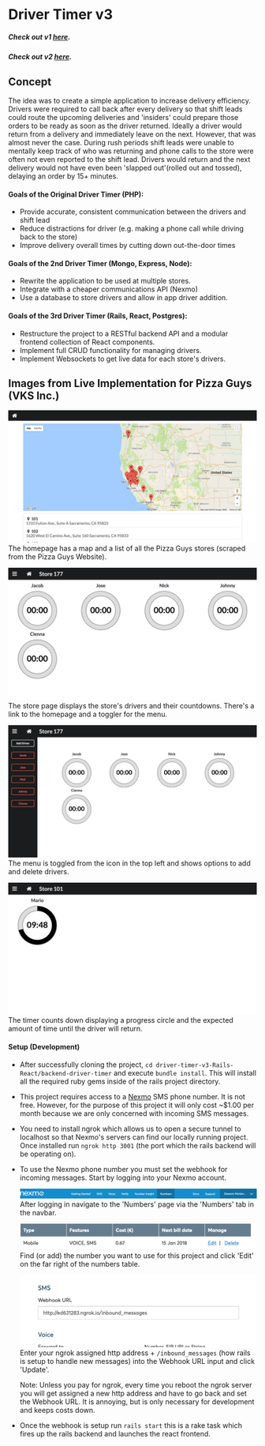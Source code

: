 # Driver Timer v3

##### Check out v1 [here](https://github.com/CodingTea17/driver-timer-v1-php "Frankenstein").
##### Check out v2 [here](https://github.com/CodingTea17/driver-timer-v2-mongo-express-node).

## Concept

The idea was to create a simple application to increase delivery efficiency. Drivers were required to call back after every delivery so that shift leads could route the upcoming deliveries and 'insiders' could prepare those orders to be ready as soon as the driver returned. Ideally a driver would return from a delivery and immediately leave on the next. However, that was almost never the case. During rush periods shift leads were unable to mentally keep track of who was returning and phone calls to the store were often not even reported to the shift lead. Drivers would return and the next delivery would not have even been 'slapped out'(rolled out and tossed), delaying an order by 15+ minutes.

#### Goals of the Original Driver Timer (PHP):

* Provide accurate, consistent communication between the drivers and shift lead
* Reduce distractions for driver (e.g. making a phone call while driving back to the store)
* Improve delivery overall times by cutting down out-the-door times

#### Goals of the 2nd Driver Timer (Mongo, Express, Node):

* Rewrite the application to be used at multiple stores.
* Integrate with a cheaper communications API (Nexmo)
* Use a database to store drivers and allow in app driver addition.

#### Goals of the 3rd Driver Timer (Rails, React, Postgres):

* Restructure the project to a RESTful backend API and a modular frontend collection of React components.
* Implement full CRUD functionality for managing drivers.
* Implement Websockets to get live data for each store's drivers.


## Images from Live Implementation for Pizza Guys (VKS Inc.)
![](./live_app_images/driver_timer_homepage.png "Homepage")
The homepage has a map and a list of all the Pizza Guys stores (scraped from the Pizza Guys Website).

![](./live_app_images/store_page.png "Store Page")
The store page displays the store's drivers and their countdowns. There's a link to the homepage and a toggler for the menu.

![](./live_app_images/store_menu.png "Store Menu")
The menu is toggled from the icon in the top left and shows options to add and delete drivers.

![](./live_app_images/timer_demo.png "Timer Demo")
The timer counts down displaying a progress circle and the expected amount of time until the driver will return.

#### Setup (Development)
  * After successfully cloning the project, `cd driver-timer-v3-Rails-React/backend-driver-timer` and execute `bundle install`. This will install all the required ruby gems inside of the rails project directory.
  * This project requires access to a [Nexmo](https://www.nexmo.com/) SMS phone number. It is not free. However, for the purpose of this project it will only cost ~$1.00 per month because we are only concerned with incoming SMS messages.
  * You need to install ngrok which allows us to open a secure tunnel to localhost so that Nexmo's servers can find our locally running project. Once installed run `ngrok http 3001` (the port which the rails backend will be operating on).   
  * To use the Nexmo phone number you must set the webhook for incoming messages. Start by logging into your Nexmo account.

    ![](./setup_images/numbers.png "Click the 'Numbers' tab in the navbar")
    After logging in navigate to the 'Numbers' page via the 'Numbers' tab in the navbar.

    ![](./setup_images/edit.png "Click edit next to the number you want to use")
    Find (or add) the number you want to use for this project and click 'Edit' on the far right of the numbers table.

    ![](./setup_images/webhook.png "Enter the SMS Webhook URL")
    Enter your ngrok assigned http address + `/inbound_messages` (how rails is setup to handle new messages) into the Webhook URL input and click 'Update'.

    Note: Unless you pay for ngrok, every time you reboot the ngrok server you will get assigned a new http address and have to go back and set the Webhook URL. It is annoying, but is only necessary for development and keeps costs down.

  * Once the webhook is setup run `rails start` this is a rake task which fires up the rails backend and launches the react frontend.
